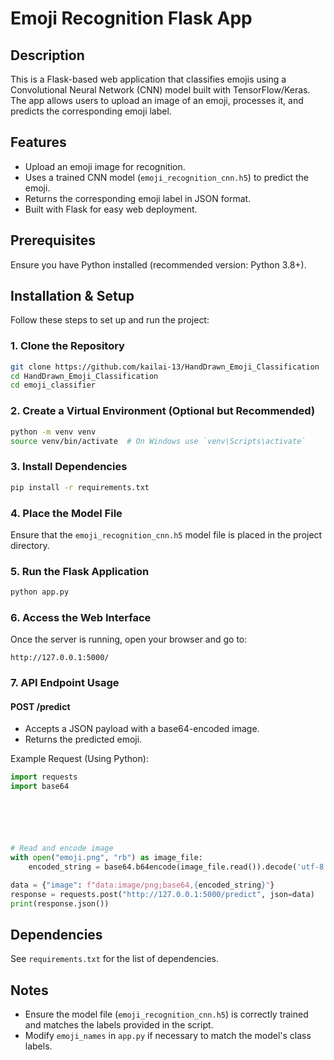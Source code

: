 # Emoji Recognition Flask App

## Description
This is a Flask-based web application that classifies emojis using a Convolutional Neural Network (CNN) model built with TensorFlow/Keras. The app allows users to upload an image of an emoji, processes it, and predicts the corresponding emoji label.

## Features  
- Upload an emoji image for recognition.
- Uses a trained CNN model (`emoji_recognition_cnn.h5`) to predict the emoji.
- Returns the corresponding emoji label in JSON format.
- Built with Flask for easy web deployment.

## Prerequisites
Ensure you have Python installed (recommended version: Python 3.8+).

## Installation & Setup
Follow these steps to set up and run the project:

### 1. Clone the Repository
```sh
git clone https://github.com/kailai-13/HandDrawn_Emoji_Classification
cd HandDrawn_Emoji_Classification
cd emoji_classifier
```

### 2. Create a Virtual Environment (Optional but Recommended)
```sh
python -m venv venv
source venv/bin/activate  # On Windows use `venv\Scripts\activate`
```

### 3. Install Dependencies
```sh
pip install -r requirements.txt
```

### 4. Place the Model File
Ensure that the `emoji_recognition_cnn.h5` model file is placed in the project directory.

### 5. Run the Flask Application
```sh
python app.py
```

### 6. Access the Web Interface
Once the server is running, open your browser and go to:
```
http://127.0.0.1:5000/
```

### 7. API Endpoint Usage
#### **POST /predict**
- Accepts a JSON payload with a base64-encoded image.
- Returns the predicted emoji.

Example Request (Using Python):
```python
import requests
import base64






# Read and encode image
with open("emoji.png", "rb") as image_file:
    encoded_string = base64.b64encode(image_file.read()).decode('utf-8')

data = {"image": f"data:image/png;base64,{encoded_string}"}
response = requests.post("http://127.0.0.1:5000/predict", json=data)
print(response.json())
```




## Dependencies
See `requirements.txt` for the list of dependencies.

## Notes
- Ensure the model file (`emoji_recognition_cnn.h5`) is correctly trained and matches the labels provided in the script.
- Modify `emoji_names` in `app.py` if necessary to match the model's class labels.


